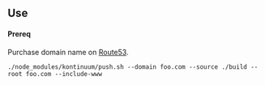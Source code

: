 ## Use

#### Prereq

Purchase domain name on [Route53](https://console.aws.amazon.com/route53/home#DomainListing:).


```
./node_modules/kontinuum/push.sh --domain foo.com --source ./build --root foo.com --include-www
```
